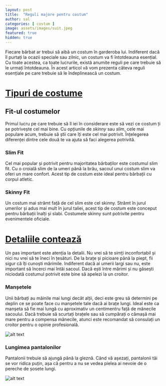 ```yaml
---
layout: post
title:  "Reguli majore pentru costum"   
author: sal
categories: [ costum ]
image: assets/images/suit.jpeg
featured: true
hidden: true
---
```



Fiecare bărbat ar trebui să aibă un costum în garderoba lui. Indiferent dacă îl purtați la ocazii speciale sau zilnic, un costum va fi întotdeauna esențial. Cu toate acestea, ca toate lucrurile, există anumite reguli pe care trebuie să le urmați întotdeauna. În acest articol vă vom prezenta câteva reguli esențiale pe care trebuie să le îndeplinească un costum.

# <u>Tipuri de costume</u>

## Fit-ul costumelor

Primul lucru pe care trebuie să îl iei în considerare este să vezi ce costum ți se potrivește cel mai bine. Cu opțiunile de <i>skinny</i> sau <i>slim</i>, cele mai populare acum, trebuie să știi care îți este cel mai potrivit. Înțelegerea diferenței dintre cele două te va ajuta să faci alegerea potrivită.

### Slim Fit

Cel mai popular și potrivit pentru majoritatea bărbaților este costumul slim fit. Cu o croială slim de la umeri până la brâu, sacoul unui costum slim va oferi un mare confort. Acest tip de costum este ideal pentru bărbații cu corpul atletic.

### Skinny Fit

Un costum mai strâmt față de cel slim este cel skinny. Strâmt în jurul umerilor și adus mai mult în jurul taliei, acest tip de costum este conceput pentru bărbații înalți și slabi. Costumele skinny sunt potrivite pentru evenimentele oficiale.


# <u>Detaliile contează</u>

Un pas important este atenția la detalii. Nu vrei să te simți inconfortabil și nici nu vrei să te îneci în țesături. De la brațe și picioare până la piept, fii sigur că îți cunoști mărimile. Indiferent dacă ai umerii largi sau nu, este important să încerci mai întâi sacoul. Dacă ești între mărimi și nu găsești niciodată costumul potrivit este bine să apelezi la un croitor.

### Manșetele

Unii bărbați au mâinile mai lungi decât alții, deci este greu să determini pe deplin ce se poate face cu manșetele tale dacă ai brațe lungi. Ideal este ca manșeta să fie mai lungă cu aproximativ un centimentru față de mânecile sacoului. Dacă trebuie să scurtați brațele sau să cumpărați o cămașă mai mare pentru a compensa mânecile, atunci este recomandat să consulați un croitor pentru o opinie profesională.

![alt text](../../../../assets/images/cuffs.jpg)


### Lungimea pantalonilor

Pantalonii trebuie să ajungă până la gleznă. Când vă așezați, pantalonii tăi se vor ridica puțin, așa că pentru a nu se vedea pielea ai nevoie de o pereche de șosete lungi.

![alt text](../../../../assets/images/trousers.jpg)
